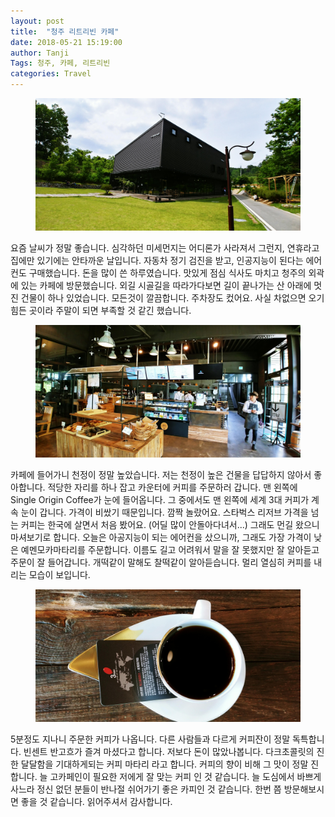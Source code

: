 ```yaml
---
layout: post
title:  "청주 리트리빈 카페"
date: 2018-05-21 15:19:00
author: Tanji
Tags: 청주, 카페, 리트리빈
categories: Travel
---
```


<figure class="full">
<img src="../img/33200363_1799218610135084_3373708175491465216_n.jpg" alt="Cafe">
</figure>

요즘 날씨가 정말 좋습니다. 심각하던 미세먼지는 어디론가 사라져서 그런지, 연휴라고 집에만 있기에는 안타까운 날입니다. 자동차 정기 검진을 받고, 인공지능이 된다는 에어컨도 구매했습니다. 돈을 많이 쓴 하루였습니다. 맛있게 점심 식사도 마치고 청주의 외곽에 있는 카페에 방문했습니다. 외길 시골길을 따라가다보면 길이 끝나가는 산 아래에 멋진 건물이 하나 있었습니다. 모든것이 깔끔합니다. 주차장도 컸어요. 사실 차없으면 오기 힘든 곳이라 주말이 되면 부족할 것 같긴 했습니다.

<figure class="full">
<img src="..//img/33087620_1799192616804350_2108190697310912512_n.jpg" alt="Cafe">
</figure>

카페에 들어가니 천정이 정말 높았습니다. 저는 천정이 높은 건물을 답답하지 않아서 좋아합니다. 적당한 자리를 하나 잡고 카운터에 커피를 주문하러 갑니다. 맨 왼쪽에 Single Origin Coffee가 눈에 들어옵니다. 그 중에서도 맨 왼쪽에 세계 3대 커피가 계속 눈이 갑니다. 가격이 비쌌기 때문입니다. 깜짝 놀랐어요. 스타벅스 리저브 가격을 넘는 커피는 한국에 살면서 처음 봤어요. (어딜 많이 안돌아다녀서...) 그래도 먼길 왔으니 마셔보기로 합니다. 오늘은 아공지능이 되는 에어컨을 샀으니까, 그래도 가장 가격이 낮은 예멘모카마타리를 주문합니다. 이름도 길고 어려워서 말을 잘 못했지만 잘 알아듣고 주문이 잘 들어갑니다. 개떡같이 말해도 찰떡같이 알아듣습니다. 멀리 열심히 커피를 내리는 모습이 보입니다. 

<figure class="full">
<img src="..//img/33101806_1799192676804344_6368050995057917952_n.jpg" alt="Cafe">
</figure>

5분정도 지나니 주문한 커피가 나옵니다. 다른 사람들과 다르게 커피잔이 정말 독특합니다. 빈센트 반고흐가 즐겨 마셨다고 합니다. 저보다 돈이 많았나봅니다. 다크초콜릿의 진한 달달함을 기대하게되는 커피 마타리 라고 합니다. 커피의 향이 비해 그 맛이 정말 진합니다. 늘 고카페인이 필요한 저에게 잘 맞는 커피 인 것 같습니다. 늘 도심에서 바쁘게 사느라 정신 없던 분들이 반나절 쉬어가기 좋은 카피인 것 같습니다. 한번 쯤 방문해보시면 좋을 것 같습니다. 읽어주셔서 감사합니다.
